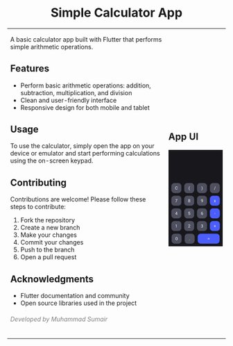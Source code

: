 <!DOCTYPE html>
<html lang="en">
<head>
    <meta charset="UTF-8">
    <meta name="viewport" content="width=device-width, initial-scale=1.0">
</head>
<body>

<h1 align="center">Simple Calculator App</h1>

<table>
    <tr>
        <td>
            <p>A basic calculator app built with Flutter that performs simple arithmetic operations.</p>
            <h2>Features</h2>
            <ul>
                <li>Perform basic arithmetic operations: addition, subtraction, multiplication, and division</li>
                <li>Clean and user-friendly interface</li>
                <li>Responsive design for both mobile and tablet</li>
            </ul>
            <h2>Usage</h2>
            <p>To use the calculator, simply open the app on your device or emulator and start performing calculations using the on-screen keypad.</p>
            <h2>Contributing</h2>
            <p>Contributions are welcome! Please follow these steps to contribute:</p>
            <ol>
                <li>Fork the repository</li>
                <li>Create a new branch</li>
                <li>Make your changes</li>
                <li>Commit your changes</li>
                <li>Push to the branch</li>
                <li>Open a pull request</li>
            </ol>
            <h2>Acknowledgments</h2>
            <ul>
                <li>Flutter documentation and community</li>
                <li>Open source libraries used in the project</li>
            </ul>
            <h6 style="color: gray;">Developed by Muhammad Sumair</h6>
        </td>
        <td>
            <h2>App UI</h2>
            <img src="https://github.com/sumair-ce/Calculator-App-using-Flutter-App-Development/blob/main/Simple%20Calculator%20App.png?raw=true" alt="Simple Calculator App" style="width: 400px; height: auto;" />
        </td>
    </tr>
</table>

</body>
</html>
